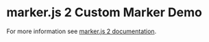 # marker.js 2 Custom Marker Demo

For more information see [marker.js 2 documentation](https://markerjs.com/docs).